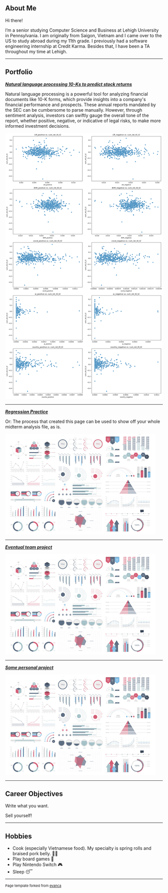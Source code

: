 ## About Me

Hi there!

I’m a senior studying Computer Science and Business at Lehigh University in Pennsylvania. I am  originally from Saigon, Vietnam and I came over to the US to study abroad during my 11th grade. I previously had a software engineering internship at Credit Karma. Besides that, I have been a TA throughout my time at Lehigh. 

---

## Portfolio

<!-- You can link to other websites, PDFs in this repo, and other pages in this repo -->

_**[Natural language processing 10-Ks to predict stock returns](report/report)**_

Natural language processing is a powerful tool for analyzing financial documents like 10-K forms, which provide insights into a company's financial performance and prospects. These annual reports mandated by the SEC can be cumbersome to parse manually. However, through sentiment analysis, investors can swiftly gauge the overall tone of the report, whether positive, negative, or indicative of legal risks, to make more informed investment decisions.

<img src="report/output_38_0.png?raw=true"/>

---

_**[Regression Practice](Regression_practice)**_

Or: The process that created this page can be used to show off your whole midterm analysis file, as is.

<img src="images/dummy_thumbnail.jpg?raw=true"/>

---

_**[Eventual team project](https://donbowen.github.io/teamproject/)**_

<img src="images/dummy_thumbnail.jpg?raw=true"/>

---

_**[Some personal project](/pdf/sample_presentation.pdf)**_

<img src="images/dummy_thumbnail.jpg?raw=true"/>

---

## Career Objectives

Write what you want. 

Sell yourself!

---

## Hobbies

- Cook (especially Vietnamese food). My specialty is spring rolls and braised pork belly. 👩‍🍳
- Play board games 🎲
- Play Nintendo Switch 🎮
- Sleep 😴

---
<p style="font-size:11px">Page template forked from <a href="https://github.com/evanca/quick-portfolio">evanca</a></p>
<!-- Remove above link if you don't want to attibute -->
